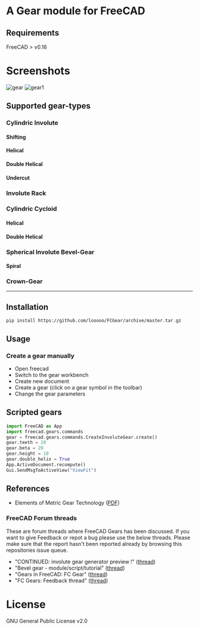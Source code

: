 # A Gear module for FreeCAD

## Requirements
FreeCAD > v0.16

# Screenshots
![gear](examples/spiral.png)
![gear1](examples/animated_spiral.gif)

## Supported gear-types

### Cylindric Involute
#### Shifting
#### Helical
#### Double Helical
#### Undercut

### Involute Rack

### Cylindric Cycloid
#### Helical
#### Double Helical

### Spherical Involute Bevel-Gear
#### Spiral

### Crown-Gear

---------------------------

## Installation

`pip install https://github.com/looooo/FCGear/archive/master.tar.gz`

## Usage

### Create a gear manually
* Open freecad
* Switch to the gear workbench
* Create new document
* Create a gear (click on a gear symbol in the toolbar)
* Change the gear parameters

## Scripted gears
```python
import FreeCAD as App
import freecad.gears.commands
gear = freecad.gears.commands.CreateInvoluteGear.create()
gear.teeth = 20
gear.beta = 20
gear.height = 10
gear.double_helix = True
App.ActiveDocument.recompute()
Gui.SendMsgToActiveView("ViewFit")
```

## References
* Elements of Metric Gear Technology ([PDF](http://qtcgears.com/tools/catalogs/PDF_Q420/Tech.pdf))

### FreeCAD Forum threads
These are forum threads where FreeCAD Gears has been discussed. If you want to give Feedback
or repot a bug please use the below threads. Please make sure that the report hasn't been reported already
by browsing this repositories issue queue.   
* "CONTINUED: involute gear generator preview !" ([thread](https://forum.freecadweb.org/viewtopic.php?f=10&t=4829))  
* "Bevel gear - module/script/tutorial" ([thread](https://forum.freecadweb.org/viewtopic.php?f=3&t=12878))  
* "Gears in FreeCAD: FC Gear" ([thread](https://forum.freecadweb.org/viewtopic.php?f=24&t=27381))  
* "FC Gears: Feedback thread" ([thread](https://forum.freecadweb.org/viewtopic.php?f=8&t=27626))  

# License
GNU General Public License v2.0
